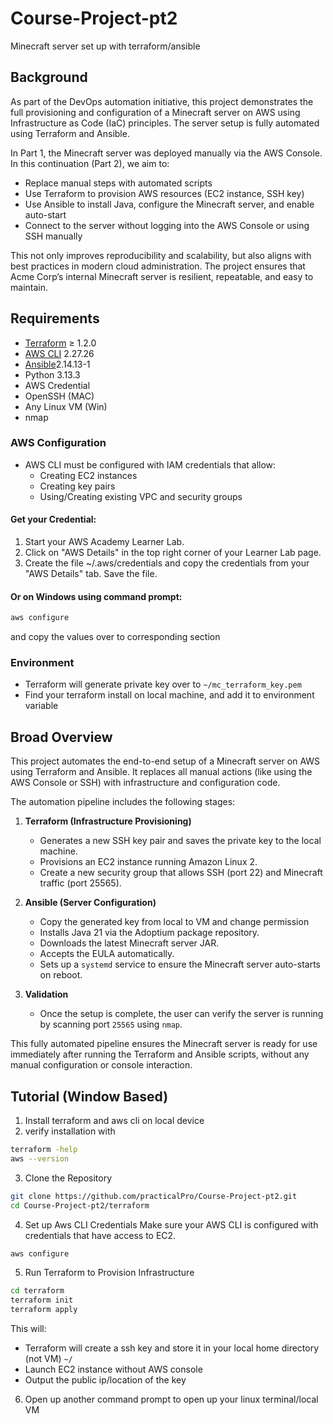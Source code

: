 # Course-Project-pt2
Minecraft server set up with terraform/ansible

## Background

As part of the DevOps automation initiative, this project demonstrates the full provisioning and configuration of a Minecraft server on AWS using Infrastructure as Code (IaC) principles. The server setup is fully automated using Terraform and Ansible.

In Part 1, the Minecraft server was deployed manually via the AWS Console. In this continuation (Part 2), we aim to:

- Replace manual steps with automated scripts
- Use Terraform to provision AWS resources (EC2 instance, SSH key)
- Use Ansible to install Java, configure the Minecraft server, and enable auto-start
- Connect to the server without logging into the AWS Console or using SSH manually

This not only improves reproducibility and scalability, but also aligns with best practices in modern cloud administration. The project ensures that Acme Corp’s internal Minecraft server is resilient, repeatable, and easy to maintain.



## Requirements
- [Terraform](https://developer.hashicorp.com/terraform/tutorials/aws-get-started/install-cli) ≥ 1.2.0
- [AWS CLI](https://docs.aws.amazon.com/cli/latest/userguide/getting-started-install.html) 2.27.26 
- [Ansible](https://docs.ansible.com/ansible/latest/installation_guide/installation_distros.html)2.14.13-1
- Python 3.13.3
- AWS Credential
- OpenSSH (MAC)
- Any Linux VM (Win)
- nmap

### AWS Configuration
- AWS CLI must be configured with IAM credentials that allow:
  - Creating EC2 instances
  - Creating key pairs
  - Using/Creating existing VPC and security groups

#### Get your Credential:
1. Start your AWS Academy Learner Lab.
2. Click on "AWS Details" in the top right corner of your Learner Lab page.
3. Create the file ~/.aws/credentials and copy the credentials from your "AWS Details" tab. Save the file.

#### Or on Windows using command prompt:

```bash
aws configure
```

and copy the values over to corresponding section

### Environment
- Terraform will generate private key over to
```~/mc_terraform_key.pem```
- Find your terraform install on local machine, and add it to environment variable

## Broad Overview

This project automates the end-to-end setup of a Minecraft server on AWS using Terraform and Ansible. It replaces all manual actions (like using the AWS Console or SSH) with infrastructure and configuration code.

The automation pipeline includes the following stages:

1. **Terraform (Infrastructure Provisioning)**
   - Generates a new SSH key pair and saves the private key to the local machine.
   - Provisions an EC2 instance running Amazon Linux 2.
   - Create a new security group that allows SSH (port 22) and Minecraft traffic (port 25565).

2. **Ansible (Server Configuration)**
   - Copy the generated key from local to VM and change permission
   - Installs Java 21 via the Adoptium package repository.
   - Downloads the latest Minecraft server JAR.
   - Accepts the EULA automatically.
   - Sets up a `systemd` service to ensure the Minecraft server auto-starts on reboot.

4. **Validation**
   - Once the setup is complete, the user can verify the server is running by scanning port `25565` using `nmap`.

This fully automated pipeline ensures the Minecraft server is ready for use immediately after running the Terraform and Ansible scripts, without any manual configuration or console interaction.

## Tutorial (Window Based)
1. Install terraform and aws cli on local device
2. verify installation with
```bash
terraform -help
aws --version
```
3. Clone the Repository
```bash
git clone https://github.com/practicalPro/Course-Project-pt2.git
cd Course-Project-pt2/terraform
```
4. Set up Aws CLI Credentials
Make sure your AWS CLI is configured with credentials that have access to EC2.
```bash
aws configure
```
5. Run Terraform to Provision Infrastructure
```bash
cd terraform
terraform init
terraform apply
```
This will:
- Terraform will create a ssh key and store it in your local home directory (not VM) ```~/```
- Launch EC2 instance without AWS console
- Output the public ip/location of the key
6. Open up another command prompt to open up your linux terminal/local VM
  
